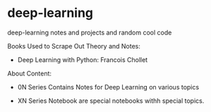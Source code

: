 # deep-learning
deep-learning notes and projects and random cool code

Books Used to Scrape Out Theory and Notes:

- Deep Learning with Python: Francois Chollet



About Content:

- 0N Series Contains Notes for Deep Learning on various topics

- XN Series Notebook are special notebooks withh special topics.
